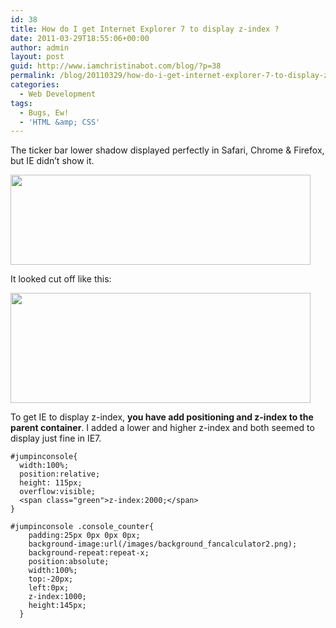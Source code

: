 ```yaml
---
id: 38
title: How do I get Internet Explorer 7 to display z-index ?
date: 2011-03-29T18:55:06+00:00
author: admin
layout: post
guid: http://www.iamchristinabot.com/blog/?p=38
permalink: /blog/20110329/how-do-i-get-internet-explorer-7-to-display-z-index/
categories:
  - Web Development
tags:
  - Bugs, Ew!
  - 'HTML &amp; CSS'
---
```

The ticker bar lower shadow displayed perfectly in Safari, Chrome & Firefox, but IE didn&#8217;t show it.

[<img src="{{ site.url | prepend: site.baseurl }}/blog/wp-content/uploads/2011/03/Screen-shot-2011-03-29-at-2.47.55-PM-1024x309.png" alt="" title="Screen shot 2011-03-29 at 2.47.55 PM" width="480" height="144" class="aligncenter size-large wp-image-40" srcset="http://www.iamchristinabot.com/blog/wp-content/uploads/2011/03/Screen-shot-2011-03-29-at-2.47.55-PM-1024x309.png 1024w, http://www.iamchristinabot.com/blog/wp-content/uploads/2011/03/Screen-shot-2011-03-29-at-2.47.55-PM-300x90.png 300w, http://www.iamchristinabot.com/blog/wp-content/uploads/2011/03/Screen-shot-2011-03-29-at-2.47.55-PM.png 1108w" sizes="(max-width: 480px) 100vw, 480px" />](http://www.iamchristinabot.com/blog/wp-content/uploads/2011/03/Screen-shot-2011-03-29-at-2.47.55-PM.png)

It looked cut off like this:

[<img src="{{ site.url | prepend: site.baseurl }}/blog/wp-content/uploads/2011/03/Screen-shot-2011-03-29-at-2.41.09-PM-1024x377.png" alt="" title="Screen shot 2011-03-29 at 2.41.09 PM" width="480" height="176" class="aligncenter size-large wp-image-39" srcset="http://www.iamchristinabot.com/blog/wp-content/uploads/2011/03/Screen-shot-2011-03-29-at-2.41.09-PM-1024x377.png 1024w, http://www.iamchristinabot.com/blog/wp-content/uploads/2011/03/Screen-shot-2011-03-29-at-2.41.09-PM-300x110.png 300w, http://www.iamchristinabot.com/blog/wp-content/uploads/2011/03/Screen-shot-2011-03-29-at-2.41.09-PM.png 1050w" sizes="(max-width: 480px) 100vw, 480px" />](http://www.iamchristinabot.com/blog/wp-content/uploads/2011/03/Screen-shot-2011-03-29-at-2.41.09-PM.png)

To get IE to display z-index, **you have add positioning and z-index to the parent container**. I added a lower and higher z-index and both seemed to display just fine in IE7.


    #jumpinconsole{
      width:100%;
      position:relative;
      height: 115px;
      overflow:visible;
      <span class="green">z-index:2000;</span>
    }

    #jumpinconsole .console_counter{
        padding:25px 0px 0px 0px;
        background-image:url(/images/background_fancalculator2.png);
        background-repeat:repeat-x;
        position:absolute;
        width:100%;
        top:-20px;
        left:0px;
        z-index:1000;
        height:145px;
      }
